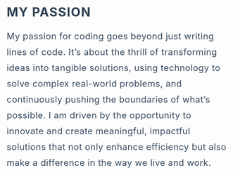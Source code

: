  <h2 style="font-size: 28px; color: #2c3e50; font-weight: 700; margin-bottom: 20px; letter-spacing: 1.5px; text-transform: uppercase;">
    My passion
  </h2>
  <p style="font-size: 20px; color: #34495e; line-height: 1.8; margin: 0; font-weight: 400; letter-spacing: 0.5px;">
   My passion for coding goes beyond just writing lines of code. It’s about the thrill of transforming ideas into tangible solutions, using technology to solve complex real-world problems, and continuously pushing the boundaries of what’s possible. I am driven by the opportunity to innovate and create meaningful, impactful solutions that not only enhance efficiency but also make a difference in the way we live and work.
  </p>
</div>
